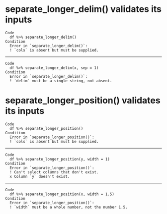 # separate_longer_delim() validates its inputs

    Code
      df %>% separate_longer_delim()
    Condition
      Error in `separate_longer_delim()`:
      ! `cols` is absent but must be supplied.

---

    Code
      df %>% separate_longer_delim(x, sep = 1)
    Condition
      Error in `separate_longer_delim()`:
      ! `delim` must be a single string, not absent.

# separate_longer_position() validates its inputs

    Code
      df %>% separate_longer_position()
    Condition
      Error in `separate_longer_position()`:
      ! `cols` is absent but must be supplied.

---

    Code
      df %>% separate_longer_position(y, width = 1)
    Condition
      Error in `separate_longer_position()`:
      ! Can't select columns that don't exist.
      x Column `y` doesn't exist.

---

    Code
      df %>% separate_longer_position(x, width = 1.5)
    Condition
      Error in `separate_longer_position()`:
      ! `width` must be a whole number, not the number 1.5.

